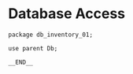 # Database Access

<!-- %% svg-grid: code -->

~~~~
package db_inventory_01;

use parent Db;

__END__
~~~~
